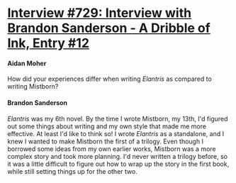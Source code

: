 # [Interview #729: Interview with Brandon Sanderson - A Dribble of Ink, Entry #12](https://www.theoryland.com/intvmain.php?i=729#12)

#### Aidan Moher

How did your experiences differ when writing
*Elantris*
as compared to writing Mistborn?

#### Brandon Sanderson

*Elantris*
was my 6th novel. By the time I wrote Mistborn, my 13th, I'd figured out some things about writing and my own style that made me more effective. At least I'd like to think so! I wrote
*Elantris*
as a standalone, and I knew I wanted to make Mistborn the first of a trilogy. Even though I borrowed some ideas from my own earlier works, Mistborn was a more complex story and took more planning. I'd never written a trilogy before, so it was a little difficult to figure out how to wrap up the story in the first book, while still setting things up for the other two.

